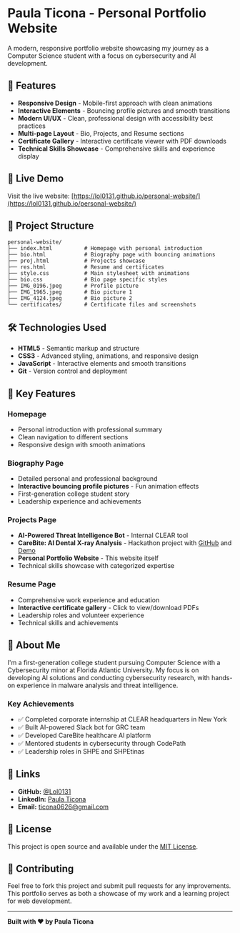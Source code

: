 # Paula Ticona - Personal Portfolio Website

A modern, responsive portfolio website showcasing my journey as a Computer Science student with a focus on cybersecurity and AI development.

## 🌟 Features

- **Responsive Design** - Mobile-first approach with clean animations
- **Interactive Elements** - Bouncing profile pictures and smooth transitions
- **Modern UI/UX** - Clean, professional design with accessibility best practices
- **Multi-page Layout** - Bio, Projects, and Resume sections
- **Certificate Gallery** - Interactive certificate viewer with PDF downloads
- **Technical Skills Showcase** - Comprehensive skills and experience display

## 🚀 Live Demo

Visit the live website: [https://lol0131.github.io/personal-website/](https://lol0131.github.io/personal-website/)

## 📁 Project Structure

```
personal-website/
├── index.html          # Homepage with personal introduction
├── bio.html            # Biography page with bouncing animations
├── proj.html           # Projects showcase
├── res.html            # Resume and certificates
├── style.css           # Main stylesheet with animations
├── bio.css             # Bio page specific styles
├── IMG_0196.jpeg       # Profile picture
├── IMG_1965.jpeg       # Bio picture 1
├── IMG_4124.jpeg       # Bio picture 2
└── certificates/       # Certificate files and screenshots
```

## 🛠️ Technologies Used

- **HTML5** - Semantic markup and structure
- **CSS3** - Advanced styling, animations, and responsive design
- **JavaScript** - Interactive elements and smooth transitions
- **Git** - Version control and deployment

## 🎨 Key Features

### Homepage
- Personal introduction with professional summary
- Clean navigation to different sections
- Responsive design with smooth animations

### Biography Page
- Detailed personal and professional background
- **Interactive bouncing profile pictures** - Fun animation effects
- First-generation college student story
- Leadership experience and achievements

### Projects Page
- **AI-Powered Threat Intelligence Bot** - Internal CLEAR tool
- **CareBite: AI Dental X-ray Analysis** - Hackathon project with [GitHub](https://github.com/Lol0131/AiExamteeth.git) and [Demo](https://www.youtube.com/watch?v=AN93XlIFrKc)
- **Personal Portfolio Website** - This website itself
- Technical skills showcase with categorized expertise

### Resume Page
- Comprehensive work experience and education
- **Interactive certificate gallery** - Click to view/download PDFs
- Leadership roles and volunteer experience
- Technical skills and achievements

## 🎯 About Me

I'm a first-generation college student pursuing Computer Science with a Cybersecurity minor at Florida Atlantic University. My focus is on developing AI solutions and conducting cybersecurity research, with hands-on experience in malware analysis and threat intelligence.

### Key Achievements
- ✅ Completed corporate internship at CLEAR headquarters in New York
- ✅ Built AI-powered Slack bot for GRC team
- ✅ Developed CareBite healthcare AI platform
- ✅ Mentored students in cybersecurity through CodePath
- ✅ Leadership roles in SHPE and SHPEtinas

## 🔗 Links

- **GitHub:** [@Lol0131](https://github.com/Lol0131)
- **LinkedIn:** [Paula Ticona](https://www.linkedin.com/in/paula-ticona-a7739b231/)
- **Email:** ticona0626@gmail.com

## 📄 License

This project is open source and available under the [MIT License](LICENSE).

## 🤝 Contributing

Feel free to fork this project and submit pull requests for any improvements. This portfolio serves as both a showcase of my work and a learning project for web development.

---

**Built with ❤️ by Paula Ticona**
